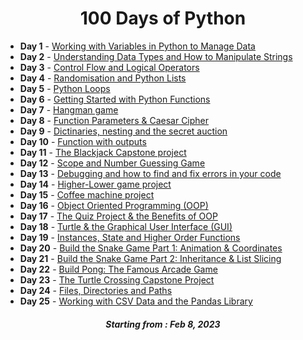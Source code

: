 <h1 align="center"> 
100 Days of Python
</h1>


<ul>
<li> <b>Day 1</b> - <a href="https://github.com/Oksuzova/Python_100days_challenge/tree/main/day001">Working with Variables in Python to Manage Data</a></li> 

<li> <b>Day 2</b> - <a href="https://github.com/Oksuzova/Python_100days_challenge/tree/main/day002">Understanding Data Types and How to Manipulate Strings</a></li>
 
<li> <b>Day 3</b> - <a href="https://github.com/Oksuzova/Python_100days_challenge/tree/main/day003">Control Flow and Logical Operators</a></li>

<li> <b>Day 4</b> - <a href="https://github.com/Oksuzova/Python_100days_challenge/tree/main/day004">Randomisation and Python Lists</a></li>

<li> <b>Day 5</b> - <a href="https://github.com/Oksuzova/Python_100days_challenge/tree/main/day005">Python Loops</a></li>

<li> <b>Day 6</b> - <a href="https://github.com/Oksuzova/Python_100days_challenge/tree/main/day006">Getting Started with Python Functions</a></li>

<li> <b>Day 7</b> - <a href="https://github.com/Oksuzova/Python_100days_challenge/tree/main/day007">Hangman game</a></li>

<li> <b>Day 8</b> - <a href="https://github.com/Oksuzova/Python_100days_challenge/tree/main/day008">Function Parameters & Caesar Cipher</a></li>
 
<li> <b>Day 9</b> - <a href="https://github.com/Oksuzova/Python_100days_challenge/tree/main/day009">Dictinaries, nesting and the secret auction</a></li>
 
<li> <b>Day 10</b> - <a href="https://github.com/Oksuzova/Python_100days_challenge/tree/main/day010">Function with outputs</a></li>

<li> <b>Day 11</b> - <a href="https://github.com/Oksuzova/Python_100days_challenge/tree/main/day011">The Blackjack Capstone project</a></li>

<li> <b>Day 12</b> - <a href="https://github.com/Oksuzova/Python_100days_challenge/tree/main/day012">Scope and Number Guessing Game</a></li>

<li> <b>Day 13</b> - <a href="https://github.com/Oksuzova/Python_100days_challenge/tree/main/day013">Debugging and how to find and fix errors in your code</a></li>
 
<li> <b>Day 14</b> - <a href="https://github.com/Oksuzova/Python_100days_challenge/tree/main/day014">Higher-Lower game project</a></li>
 
<li> <b>Day 15</b> - <a href="https://github.com/Oksuzova/Python_100days_challenge/tree/main/day015">Coffee machine project</a></li>

<li> <b>Day 16</b> - <a href="https://github.com/Oksuzova/Python_100days_challenge/tree/main/day016">Object Oriented Programming (OOP)</a></li>

<li> <b>Day 17</b> - <a href="https://github.com/Oksuzova/Python_100days_challenge/tree/main/day017">The Quiz Project & the Benefits of OOP</a></li>

<li> <b>Day 18</b> - <a href="https://github.com/Oksuzova/Python_100days_challenge/tree/main/day018">Turtle & the Graphical User Interface (GUI)</a></li>

<li> <b>Day 19</b> - <a href="https://github.com/Oksuzova/Python_100days_challenge/tree/main/day019">Instances, State and Higher Order Functions</a></li>

<li> <b>Day 20</b> - <a href="https://github.com/Oksuzova/Python_100days_challenge/tree/main/day020-021">Build the Snake Game Part 1: Animation & Coordinates</a></li>

<li> <b>Day 21</b> - <a href="https://github.com/Oksuzova/Python_100days_challenge/tree/main/day020-021">Build the Snake Game Part 2: Inheritance & List Slicing</a></li>

<li> <b>Day 22</b> - <a href="https://github.com/Oksuzova/Python_100days_challenge/tree/main/day022">Build Pong: The Famous Arcade Game</a></li>

<li> <b>Day 23</b> - <a href="https://github.com/Oksuzova/Python_100days_challenge/tree/main/day023">The Turtle Crossing Capstone Project</a></li>

<li> <b>Day 24</b> - <a href="https://github.com/Oksuzova/Python_100days_challenge/tree/main/day024">Files, Directories and Paths</a></li>

<li> <b>Day 25</b> - <a href="https://github.com/Oksuzova/Python_100days_challenge/tree/main/day025">Working with CSV Data and the Pandas Library</a></li>


</ul>





<h5 align="center">
Starting from : Feb 8, 2023
</h5>
